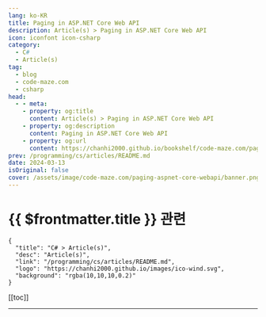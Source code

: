 ```yaml
---
lang: ko-KR
title: Paging in ASP.NET Core Web API
description: Article(s) > Paging in ASP.NET Core Web API
icon: iconfont icon-csharp
category: 
  - C#
  - Article(s)
tag: 
  - blog
  - code-maze.com
  - csharp
head:  
  - - meta:
    - property: og:title
      content: Article(s) > Paging in ASP.NET Core Web API
    - property: og:description
      content: Paging in ASP.NET Core Web API
    - property: og:url
      content: https://chanhi2000.github.io/bookshelf/code-maze.com/paging-aspnet-core-webapi.html
prev: /programming/cs/articles/README.md
date: 2024-03-13
isOriginal: false
cover: /assets/image/code-maze.com/paging-aspnet-core-webapi/banner.png
---
```


# {{ $frontmatter.title }} 관련

```component VPCard
{
  "title": "C# > Article(s)",
  "desc": "Article(s)",
  "link": "/programming/cs/articles/README.md",
  "logo": "https://chanhi2000.github.io/images/ico-wind.svg",
  "background": "rgba(10,10,10,0.2)"
}
```

[[toc]]

---

<SiteInfo
  name="Paging in ASP.NET Core Web API"
  desc="In this article, we're going to learn how to implement paging in ASP.NET Core Web API project with detailed examples and improvements."
  url="https://code-maze.com/paging-aspnet-core-webapi/"
  logo="/assets/image/code-maze.com/favicon.png"
  preview="/assets/image/code-maze.com/paging-aspnet-core-webapi/banner.png"/>

<!-- TODO: 작성 -->
